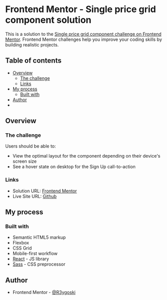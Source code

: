 # Frontend Mentor - Single price grid component solution

This is a solution to the [Single price grid component challenge on Frontend Mentor](https://www.frontendmentor.io/challenges/single-price-grid-component-5ce41129d0ff452fec5abbbc). Frontend Mentor challenges help you improve your coding skills by building realistic projects. 

## Table of contents

- [Overview](#overview)
  - [The challenge](#the-challenge)
  - [Links](#links)
- [My process](#my-process)
  - [Built with](#built-with)
- [Author](#author)
- 
## Overview

### The challenge

Users should be able to:

- View the optimal layout for the component depending on their device's screen size
- See a hover state on desktop for the Sign Up call-to-action

### Links

- Solution URL: [Frontend Mentor]([https://your-solution-url.com](https://www.frontendmentor.io/solutions/single-price-comp-made-with-react-and-scss-k_FO7FxR-w))
- Live Site URL: [Github](https://r3ygoski.github.io/single-price-grid-react/)

## My process

### Built with

- Semantic HTML5 markup
- Flexbox
- CSS Grid
- Mobile-first workflow
- [React](https://reactjs.org/) - JS library
- [Sass](https://sass-lang.com/) - CSS preprocessor

## Author

- Frontend Mentor - [@R3ygoski](https://www.frontendmentor.io/profile/R3ygoski)
